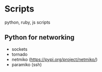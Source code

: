 # Scripts
python, ruby, js scripts

## Python for networking

* sockets
* tornado
* netmiko (https://pypi.org/project/netmiko/) 
* paramiko (ssh) 

